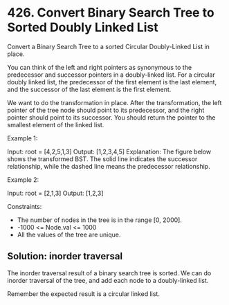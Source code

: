 # 426. Convert Binary Search Tree to Sorted Doubly Linked List
Convert a Binary Search Tree to a sorted Circular Doubly-Linked List in place.

You can think of the left and right pointers as synonymous to the predecessor and successor pointers in a doubly-linked list. For a circular doubly linked list, the predecessor of the first element is the last element, and the successor of the last element is the first element.

We want to do the transformation in place. After the transformation, the left pointer of the tree node should point to its predecessor, and the right pointer should point to its successor. You should return the pointer to the smallest element of the linked list.

Example 1:

Input: root = [4,2,5,1,3]
Output: [1,2,3,4,5]
Explanation: The figure below shows the transformed BST. The solid line indicates the successor relationship, while the dashed line means the predecessor relationship.

Example 2:

Input: root = [2,1,3]
Output: [1,2,3]

Constraints:

* The number of nodes in the tree is in the range [0, 2000].
* -1000 <= Node.val <= 1000
* All the values of the tree are unique.

## Solution: inorder traversal
The inorder traversal result of a binary search tree is sorted. We can do inorder traversal of the tree, and add each node to a doubly-linked list.

Remember the expected result is a circular linked list.
